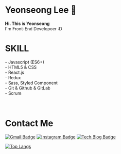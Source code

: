 ### <h1>Yeonseong Lee 👋</h1>

 <strong>Hi. This is Yeonseong</strong> <br/>
 I'm Front-End Developoer :D
 
 <h1>SKILL</h1>
 - Javascript (ES6+)<br/>
 - HTML5 & CSS<br/>
 - React.js<br/>
 - Redux<br/>
 - Sass, Styled Component<br/>
 - Git & Github & GitLab<br/>
 - Scrum<br/>
<br/>
<br/>
<h1>Contact Me</h1>

[![Gmail Badge](https://img.shields.io/badge/Gmail-d14836?style=flat-square&logo=Gmail&logoColor=white&link=mailto:snugyun01@gmail.com)](mailto:dustjd1535@gmail.com)
[![Instagram Badge](https://img.shields.io/badge/-Instagram-dd2a7b?style=flat-square&logo=instagram&logoColor=white&link=https://www.instagram.com/bae.200.ok/)](https://www.instagram.com/yeonseonglee_/)
[![Tech Blog Badge](http://img.shields.io/badge/-Velog-green?style=flat-square&logo=velog&link=https://bmh8993.github.io/)](https://github.com/LEEYEONSEONG)

[![Top Langs](https://github-readme-stats.vercel.app/api/top-langs/?username=LEEYEONSEONG&layout=compact)](https://github.com/anuraghazra/github-readme-stats)
  
<!--
**LEEYEONSEONG/Leeyeonseong** is a ✨ _special_ ✨ repository because its `README.md` (this file) appears on your GitHub profile.

Here are some ideas to get you started:

- 🔭 I’m currently working on ...
- 🌱 I’m currently learning ...
- 👯 I’m looking to collaborate on ...
- 🤔 I’m looking for help with ...
- 💬 Ask me about ...
- 📫 How to reach me: ...
- 😄 Pronouns: ...
- ⚡ Fun fact: ...
-->
